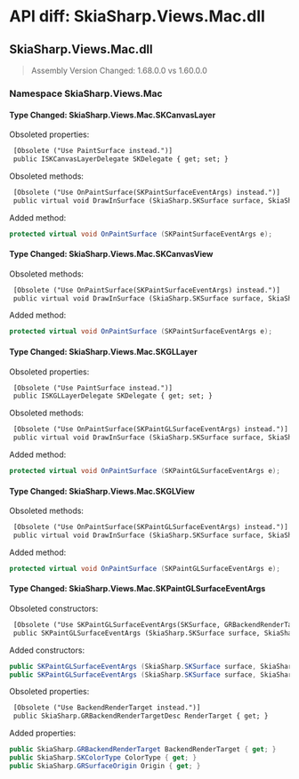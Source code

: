 # API diff: SkiaSharp.Views.Mac.dll

## SkiaSharp.Views.Mac.dll

> Assembly Version Changed: 1.68.0.0 vs 1.60.0.0

### Namespace SkiaSharp.Views.Mac

#### Type Changed: SkiaSharp.Views.Mac.SKCanvasLayer

Obsoleted properties:

```diff
 [Obsolete ("Use PaintSurface instead.")]
 public ISKCanvasLayerDelegate SKDelegate { get; set; }
```

Obsoleted methods:

```diff
 [Obsolete ("Use OnPaintSurface(SKPaintSurfaceEventArgs) instead.")]
 public virtual void DrawInSurface (SkiaSharp.SKSurface surface, SkiaSharp.SKImageInfo info);
```

Added method:

```csharp
protected virtual void OnPaintSurface (SKPaintSurfaceEventArgs e);
```


#### Type Changed: SkiaSharp.Views.Mac.SKCanvasView

Obsoleted methods:

```diff
 [Obsolete ("Use OnPaintSurface(SKPaintSurfaceEventArgs) instead.")]
 public virtual void DrawInSurface (SkiaSharp.SKSurface surface, SkiaSharp.SKImageInfo info);
```

Added method:

```csharp
protected virtual void OnPaintSurface (SKPaintSurfaceEventArgs e);
```


#### Type Changed: SkiaSharp.Views.Mac.SKGLLayer

Obsoleted properties:

```diff
 [Obsolete ("Use PaintSurface instead.")]
 public ISKGLLayerDelegate SKDelegate { get; set; }
```

Obsoleted methods:

```diff
 [Obsolete ("Use OnPaintSurface(SKPaintGLSurfaceEventArgs) instead.")]
 public virtual void DrawInSurface (SkiaSharp.SKSurface surface, SkiaSharp.GRBackendRenderTargetDesc renderTarget);
```

Added method:

```csharp
protected virtual void OnPaintSurface (SKPaintGLSurfaceEventArgs e);
```


#### Type Changed: SkiaSharp.Views.Mac.SKGLView

Obsoleted methods:

```diff
 [Obsolete ("Use OnPaintSurface(SKPaintGLSurfaceEventArgs) instead.")]
 public virtual void DrawInSurface (SkiaSharp.SKSurface surface, SkiaSharp.GRBackendRenderTargetDesc renderTarget);
```

Added method:

```csharp
protected virtual void OnPaintSurface (SKPaintGLSurfaceEventArgs e);
```


#### Type Changed: SkiaSharp.Views.Mac.SKPaintGLSurfaceEventArgs

Obsoleted constructors:

```diff
 [Obsolete ("Use SKPaintGLSurfaceEventArgs(SKSurface, GRBackendRenderTarget, SKColorType, GRSurfaceOrigin) instead.")]
 public SKPaintGLSurfaceEventArgs (SkiaSharp.SKSurface surface, SkiaSharp.GRBackendRenderTargetDesc renderTarget);
```

Added constructors:

```csharp
public SKPaintGLSurfaceEventArgs (SkiaSharp.SKSurface surface, SkiaSharp.GRBackendRenderTarget renderTarget);
public SKPaintGLSurfaceEventArgs (SkiaSharp.SKSurface surface, SkiaSharp.GRBackendRenderTarget renderTarget, SkiaSharp.GRSurfaceOrigin origin, SkiaSharp.SKColorType colorType);
```

Obsoleted properties:

```diff
 [Obsolete ("Use BackendRenderTarget instead.")]
 public SkiaSharp.GRBackendRenderTargetDesc RenderTarget { get; }
```

Added properties:

```csharp
public SkiaSharp.GRBackendRenderTarget BackendRenderTarget { get; }
public SkiaSharp.SKColorType ColorType { get; }
public SkiaSharp.GRSurfaceOrigin Origin { get; }
```



